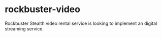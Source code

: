 # rockbuster-video
Rockbuster Stealth video rental service is looking to implement an digital streaming service.
